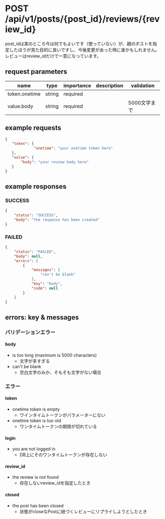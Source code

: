# POST /api/v1/posts/{post_id}/reviews/{review_id}
post_idは実のところ今は何でもよいです（使っていない）が、親のポストを指定したほうが見た目的に良いですし、今後変更があった時に楽かもしれません。  
レビューはreview_idだけで一意になっています。
## request parameters
| name | type | importance | description | validation | 
| ---- | ---- | ---------- | ----------- | ---------- | 
| token.onetime | string | required |             |            | 
| value.body | string | required |             | 5000文字まで | 
## example requests
```json
{
   "token": {
             "onetime": "your onetime token here"
   },
   "value": {
       "body": "your review body here"
   }
}
```
## example responses
### SUCCESS
```json
{
    "status": "SUCCESS",
    "body": "the response has been created"
}
```
### FAILED
```json
{
    "status": "FAILED",
    "body": null,
    "errors": [
        {
            "messages": [
                "can't be blank"
            ],
            "key": "body",
            "code": null
        }
    ]
}
```
## errors: key & messages
### バリデーションエラー
#### body
- is too long (maximum is 5000 characters)
  - 文字が多すぎる
- can't be blank
  - 空白文字のみか、そもそも文字がない場合
### エラー
#### token
- onetime token is empty
  - ワインタイムトークンがパラメーターにない
- onetime token is too old
  - ワンタイムトークンの期限が切れている
#### login
- you are not logged in
  - DB上にそのワンタイムトークンが存在しない
#### review_id
- the review is not found
  - 存在しないreview_idを指定したとき
#### closed
- the post has been closed
  - 状態がcloseなPostに紐づくレビューにリプライしようとしたとき
